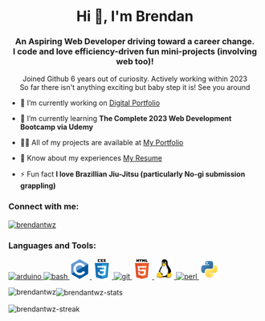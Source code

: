 <h1 align="center">Hi 👋, I'm Brendan</h1>
<h3 align="center">An Aspiring Web Developer driving toward a career change. <br> I code and love efficiency-driven fun mini-projects (involving web too)!</h3>

<p align="center">Joined Github 6 years out of curiosity. Actively working within 2023 <br>
So far there isn't anything exciting but baby step it is! See you around </p>

- 🔭 I’m currently working on [Digital Portfolio](https://brendantwz.github.io/digital-portfolio)

- 🌱 I’m currently learning **The Complete 2023 Web Development Bootcamp via Udemy**

- 👨‍💻 All of my projects are available at [My Portfolio](https://brendantwz.github.io/digital-portfolio/public/my_portfolio.html)

- 📄 Know about my experiences [My Resume](https://brendantwz.github.io/digital-portfolio/public/My_online_resume.html)

- ⚡ Fun fact **I love Brazillian Jiu-Jitsu (particularly No-gi submission grappling)**

<h3 align="left">Connect with me:</h3>
<p align="left">
<a href="https://linkedin.com/in/brendantwz" target="blank"><img align="center" src="https://raw.githubusercontent.com/rahuldkjain/github-profile-readme-generator/master/src/images/icons/Social/linked-in-alt.svg" alt="brendantwz" height="30" width="40" /></a>
</p>

<h3 align="left">Languages and Tools:</h3>
<p align="left"> <a href="https://www.arduino.cc/" target="_blank" rel="noreferrer"> <img src="https://cdn.worldvectorlogo.com/logos/arduino-1.svg" alt="arduino" width="40" height="40"/> </a> <a href="https://www.gnu.org/software/bash/" target="_blank" rel="noreferrer"> <img src="https://www.vectorlogo.zone/logos/gnu_bash/gnu_bash-icon.svg" alt="bash" width="40" height="40"/> </a> <a href="https://www.cprogramming.com/" target="_blank" rel="noreferrer"> <img src="https://raw.githubusercontent.com/devicons/devicon/master/icons/c/c-original.svg" alt="c" width="40" height="40"/> </a> <a href="https://www.w3schools.com/css/" target="_blank" rel="noreferrer"> <img src="https://raw.githubusercontent.com/devicons/devicon/master/icons/css3/css3-original-wordmark.svg" alt="css3" width="40" height="40"/> </a> <a href="https://git-scm.com/" target="_blank" rel="noreferrer"> <img src="https://www.vectorlogo.zone/logos/git-scm/git-scm-icon.svg" alt="git" width="40" height="40"/> </a> <a href="https://www.w3.org/html/" target="_blank" rel="noreferrer"> <img src="https://raw.githubusercontent.com/devicons/devicon/master/icons/html5/html5-original-wordmark.svg" alt="html5" width="40" height="40"/> </a> <a href="https://www.linux.org/" target="_blank" rel="noreferrer"> <img src="https://raw.githubusercontent.com/devicons/devicon/master/icons/linux/linux-original.svg" alt="linux" width="40" height="40"/> </a> <a href="https://www.perl.org/" target="_blank" rel="noreferrer"> <img src="https://api.iconify.design/logos-perl.svg" alt="perl" width="40" height="40"/> </a> <a href="https://www.python.org" target="_blank" rel="noreferrer"> <img src="https://raw.githubusercontent.com/devicons/devicon/master/icons/python/python-original.svg" alt="python" width="40" height="40"/> </a> </p>

<p><img align="left" src="https://github-readme-stats.vercel.app/api/top-langs?username=brendantwz&show_icons=true&theme=dark&layout=compact" alt="brendantwz" /></p>

<p><img align="center" src="https://github-readme-stats.vercel.app/api?username=brendantwz&show_icons=true&theme=dark" alt="brendantwz-stats"/>

<p><img align="center" src="https://github-readme-streak-stats.herokuapp.com/?user=brendantwz&theme=dark" alt="brendantwz-streak" /></p>
